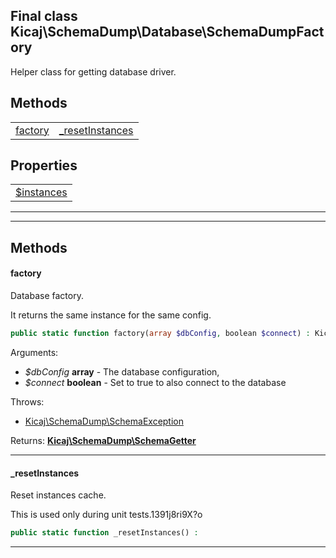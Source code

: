 ## Final class Kicaj\SchemaDump\Database\SchemaDumpFactory
Helper class for getting database driver.

## Methods

|                                      |                                      |
| ------------------------------------ | ------------------------------------ |
|         [factory](#factory)          | [_resetInstances](#_resetinstances)  |

## Properties

|                            |
| -------------------------- |
|  [$instances](#instances)  |

-------

-------
## Methods
#### factory
Database factory.

It returns the same instance for the same config.
```php
public static function factory(array $dbConfig, boolean $connect) : Kicaj\SchemaDump\SchemaGetter
```
Arguments:
- _$dbConfig_ **array** - The database configuration, 
- _$connect_ **boolean** - Set to true to also connect to the database

Throws:
- [Kicaj\SchemaDump\SchemaException](Kicaj-SchemaDump-SchemaException.md)

Returns: **[Kicaj\SchemaDump\SchemaGetter](Kicaj-SchemaDump-SchemaGetter.md)**

-------
#### _resetInstances
Reset instances cache.

This is used only during unit tests.1391j8ri9X?o
```php
public static function _resetInstances() : 
```

-------
